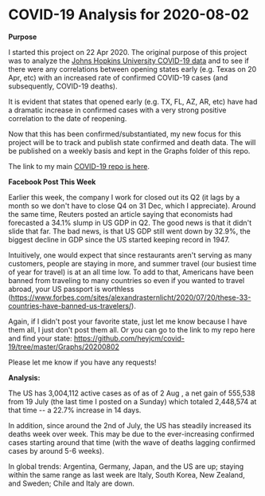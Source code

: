 # COVID-19 Analysis for 2020-08-02

<b>Purpose</b>

I started this project on 22 Apr 2020. The original purpose of this project was to analyze the [Johns Hopkins University COVID-19 data](https://github.com/CSSEGISandData/COVID-19) and to see if there were any correlations between opening states early (e.g. Texas on 20 Apr, etc) with an increased rate of confirmed COVID-19 cases (and subsequently, COVID-19 deaths).

It is evident that states that opened early (e.g. TX, FL, AZ, AR, etc) have had a dramatic increase in confirmed cases with a very strong positive correlation to the date of reopening.

Now that this has been confirmed/substantiated, my new focus for this project will be to track and publish state confirmed and death data. The will be published on a weekly basis and kept in the Graphs folder of this repo.

The link to my main [COVID-19 repo is here](https://github.com/heyjcm/covid-19).

<b>Facebook Post This Week</b>

Earlier this week, the company I work for closed out its Q2 (it lags by a month so we don't have to close Q4 on 31 Dec, which I appreciate). Around the same time, Reuters posted an article saying that economists had forecasted a 34.1% slump in US GDP in Q2. The good news is that it didn't slide that far. The bad news, is that US GDP still went down by 32.9%, the biggest decline in GDP since the US started keeping record in 1947.

Intuitively, one would expect that since restaurants aren't serving as many customers, people are staying in more, and summer travel (our busiest time of year for travel) is at an all time low. To add to that, Americans have been banned from traveling to many countries so even if you wanted to travel abroad, your US passport is worthless (https://www.forbes.com/sites/alexandrasternlicht/2020/07/20/these-33-countries-have-banned-us-travelers/).

Again, if I didn't post your favorite state, just let me know because I have them all, I just don't post them all. Or you can go to the link to my repo here and find your state: https://github.com/heyjcm/covid-19/tree/master/Graphs/20200802

Please let me know if you have any requests!

<b>Analysis:</b>

The US has 3,004,112 active cases as of as of 2 Aug , a net gain of 555,538 from 19 July (the last time I posted on a Sunday) which totaled 2,448,574 at that time -- a 22.7% increase in 14 days.

In addition, since around the 2nd of July, the US has steadily increased its deaths week over week. This may be due to the ever-increasing confirmed cases starting around that time (with the wave of deaths lagging confirmed cases by around 5-6 weeks).

In global trends:
Argentina, Germany, Japan, and the US are up; staying within the same range as last week are Italy, South Korea, New Zealand, and Sweden; Chile and Italy are down.
